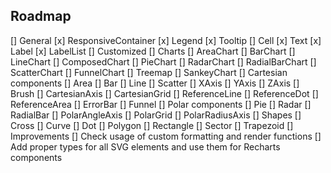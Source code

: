 ## Roadmap
[] General
  [x] ResponsiveContainer
  [x] Legend
  [x] Tooltip
  [] Cell
  [x] Text
  [x] Label
  [x] LabelList
  [] Customized
[] Charts
  [] AreaChart
  [] BarChart
  [] LineChart
  [] ComposedChart
  [] PieChart
  [] RadarChart
  [] RadialBarChart
  [] ScatterChart
  [] FunnelChart
  [] Treemap
  [] SankeyChart
[] Cartesian components
  [] Area
  [] Bar
  [] Line
  [] Scatter
  [] XAxis
  [] YAxis
  [] ZAxis
  [] Brush
  [] CartesianAxis
  [] CartesianGrid
  [] ReferenceLine
  [] ReferenceDot
  [] ReferenceArea
  [] ErrorBar
  [] Funnel
[] Polar components
  [] Pie
  [] Radar
  [] RadialBar
  [] PolarAngleAxis
  [] PolarGrid
  [] PolarRadiusAxis
[] Shapes
  [] Cross
  [] Curve
  [] Dot
  [] Polygon
  [] Rectangle
  [] Sector
  [] Trapezoid
[] Improvements
  [] Check usage of custom formatting and render functions
  [] Add proper types for all SVG elements and use them for Recharts components